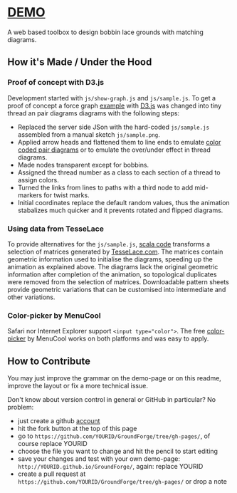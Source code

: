 # [DEMO](https://d-bl.github.io/GroundForge/)
A web based toolbox to design bobbin lace grounds with matching diagrams.

[TesseLace.com]: http://TesseLace.com

## How it's Made / Under the Hood

### Proof of concept with D3.js

Development started with `js/show-graph.js` and `js/sample.js`.
To get a proof of concept a force graph [example] with [D3.js] was changed into tiny thread an pair diagrams diagrams with the following steps:

- Replaced the server side JSon with the hard-coded `js/sample.js` assembled from a manual sketch `js/sample.png`.
- Applied arrow heads and flattened them to line ends to emulate [color coded pair diagrams] or to emulate the over/under effect in thread diagrams.
- Made nodes transparent except for bobbins.
- Assigned the thread number as a class to each section of a thread to assign colors.
- Turned the links from lines to paths with a third node to add mid-markers for twist marks.
- Initial coordinates replace the default random values, thus the animation stabalizes much quicker and it prevents rotated and flipped diagrams.

### Using data from TesseLace

To provide alternatives for the `js/sample.js`, [scala code] transforms a selection of matrices generated by [TesseLace.com].
The matrices contain geometric information used to initialise the diagrams, speeding up the animation as explained above.
The diagrams lack the original geometric information after completion of the animation, so topological duplicates were removed from the selection of matrices.
Downloadable pattern sheets provide geometric variations that can be customised into intermediate and other variations.


[example]: http://bl.ocks.org/mbostock/4062045
[D3.js]: http://d3js.org/
[color coded pair diagrams]: https://en.wikipedia.org/w/index.php?title=Mesh_grounded_bobbin_lace&oldid=639789191#Worker_pair_versus_two_pair_per_pin
[scala code]: https://github.com/d-bl/GroundForge/tree/master/

### Color-picker by MenuCool

Safari nor Internet Explorer support `<input type="color">`. The free [color-picker](http://www.menucool.com/color-picker) by MenuCool works on both platforms and was easy to apply.

## How to Contribute

You may just improve the grammar on the demo-page or on this readme, improve the layout or fix a more technical issue.

Don't know about version control in general or GitHub in particular? No problem:
* just create a github [account](https://github.com)
* hit the fork button at the top of this page
* go to `https://github.com/YOURID/GroundForge/tree/gh-pages/`, of course replace YOURID
* choose the file you want to change and hit the pencil to start editing
* save your changes and test with your own demo-page: `http://YOURID.github.io/GroundForge/`, again: replace YOURID
* create a pull request at `https://github.com/YOURID/GroundForge/tree/gh-pages/` or drop a note
